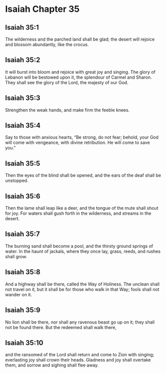 # Isaiah Chapter 35

## Isaiah 35:1
The wilderness and the parched land shall be glad; the desert will rejoice and blossom abundantly, like the crocus.

## Isaiah 35:2
It will burst into bloom and rejoice with great joy and singing. The glory of Lebanon will be bestowed upon it, the splendour of Carmel and Sharon. They shall see the glory of the Lord, the majesty of our God.

## Isaiah 35:3
Strengthen the weak hands, and make firm the feeble knees.

## Isaiah 35:4
Say to those with anxious hearts, “Be strong, do not fear; behold, your God will come with vengeance, with divine retribution. He will come to save you.”

## Isaiah 35:5
Then the eyes of the blind shall be opened, and the ears of the deaf shall be unstopped.

## Isaiah 35:6
Then the lame shall leap like a deer, and the tongue of the mute shall shout for joy. For waters shall gush forth in the wilderness, and streams in the desert.

## Isaiah 35:7
The burning sand shall become a pool, and the thirsty ground springs of water. In the haunt of jackals, where they once lay, grass, reeds, and rushes shall grow.

## Isaiah 35:8
And a highway shall be there, called the Way of Holiness. The unclean shall not travel on it, but it shall be for those who walk in that Way; fools shall not wander on it.

## Isaiah 35:9
No lion shall be there, nor shall any ravenous beast go up on it; they shall not be found there. But the redeemed shall walk there,

## Isaiah 35:10
and the ransomed of the Lord shall return and come to Zion with singing; everlasting joy shall crown their heads. Gladness and joy shall overtake them, and sorrow and sighing shall flee away.
